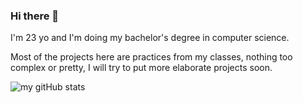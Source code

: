 ### Hi there 👋

I'm 23 yo and I'm doing my bachelor's degree in computer science.

Most of the projects here are practices from my classes, nothing too complex or pretty, I will try to put more elaborate projects soon.

![my gitHub stats](https://github-readme-stats.vercel.app/api?username=sarahfso&show_icons=true&theme=merko)
